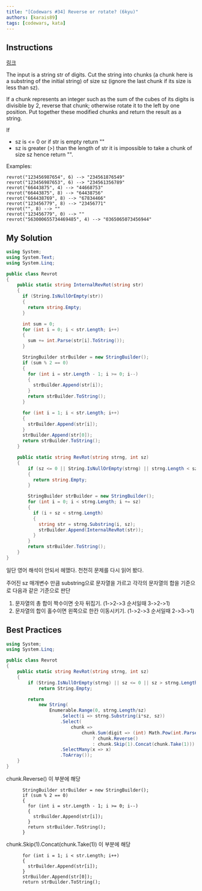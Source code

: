 ```yaml
---
title: "[Codewars #34] Reverse or rotate? (6kyu)"
authors: [karais89]
tags: [codewars, kata]
---
```


## Instructions

[링크](https://www.codewars.com/kata/56b5afb4ed1f6d5fb0000991/train/csharp)

The input is a string str of digits. Cut the string into chunks (a chunk here is a substring of the initial string) of size sz (ignore the last chunk if its size is less than sz).

If a chunk represents an integer such as the sum of the cubes of its digits is divisible by 2, reverse that chunk; otherwise rotate it to the left by one position. Put together these modified chunks and return the result as a string.

If

- sz is <= 0 or if str is empty return ""
- sz is greater (>) than the length of str it is impossible to take a chunk of size sz hence return "".

Examples:

```
revrot("123456987654", 6) --> "234561876549"
revrot("123456987653", 6) --> "234561356789"
revrot("66443875", 4) --> "44668753"
revrot("66443875", 8) --> "64438756"
revrot("664438769", 8) --> "67834466"
revrot("123456779", 8) --> "23456771"
revrot("", 8) --> ""
revrot("123456779", 0) --> ""
revrot("563000655734469485", 4) --> "0365065073456944"
```

## My Solution

```csharp
using System;
using System.Text;
using System.Linq;

public class Revrot
{
    public static string InternalRevRot(string str)
    {
      if (String.IsNullOrEmpty(str))
      {
        return string.Empty;
      }

      int sum = 0;
      for (int i = 0; i < str.Length; i++)
      {
        sum += int.Parse(str[i].ToString());
      }

      StringBuilder strBuilder = new StringBuilder();
      if (sum % 2 == 0)
      {
        for (int i = str.Length - 1; i >= 0; i--)
        {
          strBuilder.Append(str[i]);
        }
        return strBuilder.ToString();
      }

      for (int i = 1; i < str.Length; i++)
      {
        strBuilder.Append(str[i]);
      }
      strBuilder.Append(str[0]);
      return strBuilder.ToString();
    }

    public static string RevRot(string strng, int sz)
    {
        if (sz <= 0 || String.IsNullOrEmpty(strng) || strng.Length < sz)
        {
          return string.Empty;
        }

        StringBuilder strBuilder = new StringBuilder();
        for (int i = 0; i < strng.Length; i += sz)
        {
          if (i + sz < strng.Length)
          {
            string str = strng.Substring(i, sz);
            strBuilder.Append(InternalRevRot(str));
          }
        }
        return strBuilder.ToString();
    }
}
```


일단 영어 해석이 안되서 헤맸다. 천천히 문제를 다시 읽어 봤다.

주어진 sz 매개변수 만큼 substring으로 문자열을 가르고
각각의 문자열의 합을 기준으로 다음과 같은 기준으로 판단
1. 문자열의 총 합이 짝수이면 숫자 뒤집기. (1->2->3 순서일때 3->2->1)
2. 문자열의 합이 홀수이면 왼쪽으로 한칸 이동시키기. (1->2->3 순서일때 2->3->1)


## Best Practices

```csharp
using System;
using System.Linq;

public class Revrot
{
    public static string RevRot(string strng, int sz)
    {
        if (String.IsNullOrEmpty(strng) || sz <= 0 || sz > strng.Length)
            return String.Empty;

        return
            new String(
                Enumerable.Range(0, strng.Length/sz)
                    .Select(i => strng.Substring(i*sz, sz))
                    .Select(
                        chunk =>
                            chunk.Sum(digit => (int) Math.Pow(int.Parse(digit.ToString()), 3))%2 == 0
                                ? chunk.Reverse()
                                : chunk.Skip(1).Concat(chunk.Take(1)))
                    .SelectMany(x => x)
                    .ToArray());
    }
}
```


chunk.Reverse() 이 부분에 해당
```
      StringBuilder strBuilder = new StringBuilder();
      if (sum % 2 == 0)
      {
        for (int i = str.Length - 1; i >= 0; i--)
        {
          strBuilder.Append(str[i]);
        }
        return strBuilder.ToString();
      }
```

chunk.Skip(1).Concat(chunk.Take(1)) 이 부분에 해당
```
      for (int i = 1; i < str.Length; i++)
      {
        strBuilder.Append(str[i]);
      }
      strBuilder.Append(str[0]);
      return strBuilder.ToString();
```